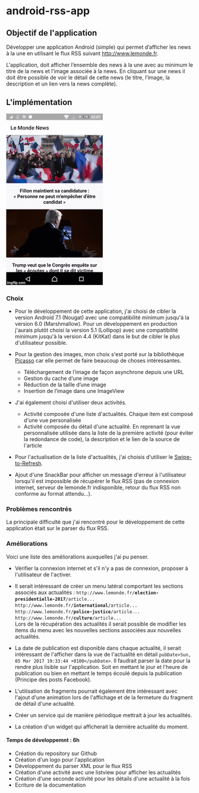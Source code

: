 # android-rss-app

## Objectif de l'application
Développer une application Android (simple) qui permet d’afficher les news à la une en utilisant le flux RSS suivant http://www.lemonde.fr.

L'application, doit afficher l’ensemble des news à la une avec au minimum le titre de la news et l’image associée à la news. En cliquant sur une news il doit être possible de voir le détail de cette news (le titre, l’image, la description et un lien vers la news complète).

## L'implémentation

![alt text](https://github.com/Quentin22/android-rss-app/blob/master/demo.gif)

### Choix
- Pour le développement de cette application, j'ai choisi de cibler la version Android 7.1 (Nougat) avec une compatibilité minimum jusqu'à la version 6.0 (Marshmallow). Pour un développement en production j'aurais plutôt choisi la version 5.1 (Lollipop) avec une compatibilité minimum jusqu'à la version 4.4 (KitKat) dans le but de cibler le plus d'utilisateur possible.

- Pour la gestion des images, mon choix s'est porté sur la bibliothèque [Picasso](http://square.github.io/picasso/) car elle permet de faire beaucoup de choses intéressantes.
  - Téléchargement de l’image de façon asynchrone depuis une URL
  - Gestion du cache d’une image
  - Réduction de la taille d’une image
  - Insertion de l’image dans une ImageView

- J'ai également choisi d'utiliser deux activités.
  - Activité composée d'une liste d'actualités. Chaque item est composé d'une vue personalisée
  - Activité composée du détail d'une actualité. En reprenant la vue personnalisée utilisée dans la liste de la première activité (pour éviter la redondance de code), la description et le lien de la source de l'article
  
- Pour l'actualisation de la liste d'actualités, j'ai choisis d'utiliser le [Swipe-to-Refresh](https://developer.android.com/training/swipe/add-swipe-interface.html).
  
- Ajout d'une SnackBar pour afficher un message d'erreur à l'utilisateur lorsqu'il est impossible de récupérer le flux RSS (pas de connexion internet, serveur de lemonde.fr indisponible, retour du flux RSS non conforme au format attendu...).

### Problèmes rencontrés

La principale difficulté que j'ai rencontré pour le développement de cette application était sur le parser du flux RSS.

### Améliorations

Voici une liste des améliorations auxquelles j'ai pu penser.

- Vérifier la connexion internet et s'il n'y a pas de connexion, proposer à l'utilisateur de l'activer.

- Il serait intéressant de créer un menu latéral comportant les sections associés aux actualités :
`http://www.lemonde.fr/`**`election-presidentielle-2017`**`/article...
http://www.lemonde.fr/`**`international`**`/article...
http://www.lemonde.fr/`**`police-justice`**`/article...
http://www.lemonde.fr/`**`culture`**`/article...`<br />
Lors de la récupération des actualités il serait possible de modifier les items du menu avec les nouvelles sections associées aux nouvelles actualités.

- La date de publication est disponible dans chaque actualité, il serait intéressant de l'afficher dans la vue de l'actualité en détail
`pubDate>Sun, 05 Mar 2017 19:33:44 +0100</pubDate>`. Il faudrait parser la date pour la rendre plus lisible sur l'application. Soit en mettant le jour et l'heure de publication ou bien en mettant le temps écoulé depuis la publication (Principe des posts Facebook).

- L'utilisation de fragments pourrait également être intéressant avec l'ajout d'une animation lors de l'affichage et de la fermeture du fragment de détail d'une actualité.

- Créer un service qui de manière périodique mettrait à jour les actualités.

- La création d'un widget qui afficherait la dernière actualité du moment.


#### Temps de développemnt : 6h
- Création du repository sur Github
- Création d'un logo pour l'application
- Développement du parser XML pour le flux RSS
- Création d'une activité avec une listview pour afficher les actualités
- Création d'une seconde activité pour les détails d'une actualité à la fois
- Ecriture de la documentation
